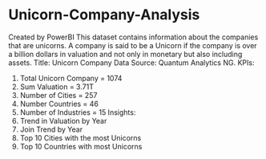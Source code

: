 # Unicorn-Company-Analysis
Created by PowerBI
This dataset contains information about the companies that are unicorns.  A company is said to be a Unicorn if the company is over a billion dollars in valuation and not only in monetary but also including assets.
Title: Unicorn Company
Data Source: Quantum Analytics NG.
 KPIs:
1.	Total Unicorn Company = 1074
2.	Sum Valuation = 3.71T
3.	Number of Cities = 257
4.	Number Countries = 46
5.	Number of Industries = 15
Insights:
1.	Trend in Valuation by Year
2.	Join Trend by Year
3.	Top 10 Cities with the most Unicorns
4.	Top 10 Countries with most Unicorns

